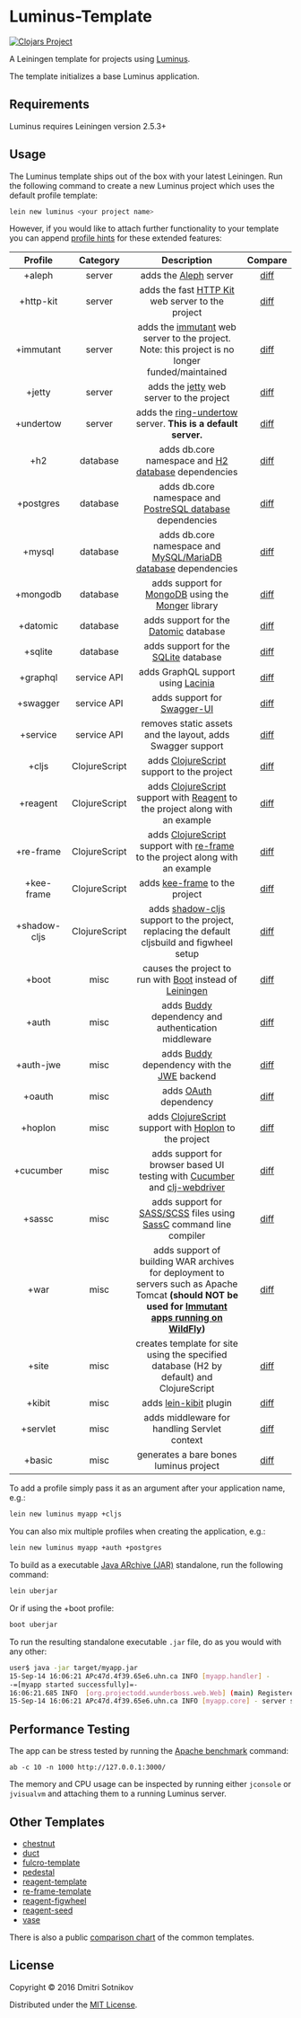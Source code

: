 # Luminus-Template

[![Clojars Project](https://img.shields.io/clojars/v/luminus/lein-template.svg)](https://clojars.org/luminus/lein-template)

A Leiningen template for projects using [Luminus](http://www.luminusweb.net/).

The template initializes a base Luminus application.

## Requirements

Luminus requires Leiningen version 2.5.3+

## Usage

The Luminus template ships out of the box with your latest Leiningen. Run the following
command to create a new Luminus project which uses the default profile template:

```bash
lein new luminus <your project name>
```

However, if you would like to attach further functionality to your template you can append [profile hints][ph] for these extended features:



| Profile      | Category      | Description                                                                                                                                                     | Compare                                                                          |
| :---:        | :---:         | :---:                                                                                                                                                           | :---:                                                                            |
| +aleph       | server        | adds the [Aleph](https://github.com/ztellman/aleph) server                                                                                                      | [diff](https://github.com/nfedyashev/luminusdiff/compare/3.82..3.82+aleph)       |
| +http-kit    | server        | adds the fast [HTTP Kit](https://github.com/http-kit/http-kit) web server to the project                                                                        | [diff](https://github.com/nfedyashev/luminusdiff/compare/3.82..3.82+http-kit)    |
| +immutant    | server        | adds the [immutant](https://github.com/immutant/immutant) web server to the project. Note: this project is no longer funded/maintained                          | [diff](https://github.com/nfedyashev/luminusdiff/compare/3.82..3.82+immutant)    |
| +jetty       | server        | adds the [jetty](https://github.com/luminus-framework/luminus-jetty) web server to the project                                                                  | [diff](https://github.com/nfedyashev/luminusdiff/compare/3.82..3.82+jetty)       |
| +undertow    | server        | adds the [ring-undertow](https://github.com/luminus-framework/ring-undertow-adapter) server. **This is a default server.**                                      | [diff](https://github.com/nfedyashev/luminusdiff/compare/3.82..3.82+undertow)    |
| +h2          | database      | adds db.core namespace and [H2 database][h2] dependencies                                                                                                       | [diff](https://github.com/nfedyashev/luminusdiff/compare/3.82..3.82+h2)          |
| +postgres    | database      | adds db.core namespace and [PostreSQL database][pg] dependencies                                                                                                | [diff](https://github.com/nfedyashev/luminusdiff/compare/3.82..3.82+postgres)    |
| +mysql       | database      | adds db.core namespace and [MySQL/MariaDB database][my] dependencies                                                                                            | [diff](https://github.com/nfedyashev/luminusdiff/compare/3.82..3.82+mysql)       |
| +mongodb     | database      | adds support for [MongoDB][mongo] using the [Monger][monger] library                                                                                            | [diff](https://github.com/nfedyashev/luminusdiff/compare/3.82..3.82+mongodb)     |
| +datomic     | database      | adds support for the [Datomic](http://www.datomic.com/) database                                                                                                | [diff](https://github.com/nfedyashev/luminusdiff/compare/3.82..3.82+datomic)     |
| +sqlite      | database      | adds support for the [SQLite](https://www.sqlite.org/) database                                                                                                 | [diff](https://github.com/nfedyashev/luminusdiff/compare/3.82..3.82+sqlite)      |
| +graphql     | service API   | adds GraphQL support using [Lacinia](https://github.com/walmartlabs/lacinia)                                                                                    | [diff](https://github.com/nfedyashev/luminusdiff/compare/3.82..3.82+graphql)     |
| +swagger     | service API   | adds support for [Swagger-UI](https://github.com/swagger-api/swagger-ui)                                                                                        | [diff](https://github.com/nfedyashev/luminusdiff/compare/3.82..3.82+swagger)     |
| +service     | service API   | removes static assets and the layout, adds Swagger support                                                                                                      | [diff](https://github.com/nfedyashev/luminusdiff/compare/3.82..3.82+service)     |
| +cljs        | ClojureScript | adds [ClojureScript][cljs] support to the project                                                                                                               | [diff](https://github.com/nfedyashev/luminusdiff/compare/3.82..3.82+cljs)        |
| +reagent     | ClojureScript | adds [ClojureScript][cljs] support with [Reagent](https://reagent-project.github.io/) to the project along with an example                                      | [diff](https://github.com/nfedyashev/luminusdiff/compare/3.82..3.82+reagent)     |
| +re-frame    | ClojureScript | adds [ClojureScript][cljs] support with [re-frame](https://github.com/Day8/re-frame) to the project along with an example                                       | [diff](https://github.com/nfedyashev/luminusdiff/compare/3.82..3.82+re-frame)    |
| +kee-frame   | ClojureScript | adds [kee-frame](https://github.com/ingesolvoll/kee-frame) to the project                                                                                       | [diff](https://github.com/nfedyashev/luminusdiff/compare/3.82..3.82+kee-frame)   |
| +shadow-cljs | ClojureScript | adds [shadow-cljs](https://github.com/thheller/shadow-cljs) support to the project, replacing the default cljsbuild and figwheel setup                          | [diff](https://github.com/nfedyashev/luminusdiff/compare/3.82..3.82+shadow-cljs) |
| +boot        | misc          | causes the project to run with [Boot](https://github.com/boot-clj/boot) instead of [Leiningen](https://github.com/technomancy/leiningen/)                       | [diff](https://github.com/nfedyashev/luminusdiff/compare/3.82..3.82+boot)        |
| +auth        | misc          | adds [Buddy](https://github.com/funcool/buddy) dependency and authentication middleware                                                                         | [diff](https://github.com/nfedyashev/luminusdiff/compare/3.82..3.82+auth)        |
| +auth-jwe    | misc          | adds [Buddy](https://github.com/funcool/buddy) dependency with the [JWE](https://jwcrypto.readthedocs.io/en/stable/jwe.html) backend                            | [diff](https://github.com/nfedyashev/luminusdiff/compare/3.82..3.82+auth-jwe)    |
| +oauth       | misc          | adds [OAuth](https://github.com/mattrepl/clj-oauth) dependency                                                                                                  | [diff](https://github.com/nfedyashev/luminusdiff/compare/3.82..3.82+oauth)       |
| +hoplon      | misc          | adds [ClojureScript][cljs] support with [Hoplon](https://github.com/hoplon/hoplon) to the project                                                               | [diff](https://github.com/nfedyashev/luminusdiff/compare/3.82..3.82+hoplon)      |
| +cucumber    | misc          | adds support for browser based UI testing with [Cucumber][cucumber] and [clj-webdriver][clj-webdriver]                                                          | [diff](https://github.com/nfedyashev/luminusdiff/compare/3.82..3.82+cucumber)    |
| +sassc       | misc          | adds support for [SASS/SCSS](http://sass-lang.com/) files using [SassC](http://github.com/sass/sassc) command line compiler                                     | [diff](https://github.com/nfedyashev/luminusdiff/compare/3.82..3.82+sassc)       |
| +war         | misc          | adds support of building WAR archives for deployment to servers such as Apache Tomcat **(should NOT be used for [Immutant apps running on WildFly][immutant])** | [diff](https://github.com/nfedyashev/luminusdiff/compare/3.82..3.82+war)         |
| +site        | misc          | creates template for site using the specified database (H2 by default) and ClojureScript                                                                        | [diff](https://github.com/nfedyashev/luminusdiff/compare/3.82..3.82+site)        |
| +kibit       | misc          | adds [lein-kibit](https://github.com/jonase/kibit) plugin                                                                                                       | [diff](https://github.com/nfedyashev/luminusdiff/compare/3.82..3.82+kibit)       |
| +servlet     | misc          | adds middleware for handling Servlet context                                                                                                                    | [diff](https://github.com/nfedyashev/luminusdiff/compare/3.82..3.82+servlet)     |
| +basic       | misc          | generates a bare bones luminus project                                                                                                                          | [diff](https://github.com/nfedyashev/luminusdiff/compare/3.82..3.82+basic)       |


To add a profile simply pass it as an argument after your application name, e.g.:

```bash
lein new luminus myapp +cljs
```

You can also mix multiple profiles when creating the application, e.g.:

```bash
lein new luminus myapp +auth +postgres
```

To build as a executable [Java ARchive (JAR)][jar] standalone, run the following command:

```bash
lein uberjar
```
Or if using the +boot profile:
```bash
boot uberjar
```

To run the resulting standalone executable `.jar` file, do as you would with any other:

```bash
user$ java -jar target/myapp.jar
15-Sep-14 16:06:21 APc47d.4f39.65e6.uhn.ca INFO [myapp.handler] -
-=[myapp started successfully]=-
16:06:21.685 INFO  [org.projectodd.wunderboss.web.Web] (main) Registered web context /
15-Sep-14 16:06:21 APc47d.4f39.65e6.uhn.ca INFO [myapp.core] - server started on port: 3002
```

## Performance Testing

The app can be stress tested by running the [Apache benchmark](https://httpd.apache.org/docs/2.2/programs/ab.html) command:

```
ab -c 10 -n 1000 http://127.0.0.1:3000/
```

The memory and CPU usage can be inspected by running either `jconsole` or `jvisualvm` and attaching them to a running Luminus server.

## Other Templates

* [chestnut](https://github.com/plexus/chestnut)
* [duct](https://github.com/duct-framework/duct)
* [fulcro-template](https://github.com/fulcrologic/fulcro-template)
* [pedestal](https://github.com/pedestal/pedestal)
* [reagent-template](https://github.com/reagent-project/reagent-template)
* [re-frame-template](https://github.com/Day8/re-frame-template)
* [reagent-figwheel](https://github.com/gadfly361/reagent-figwheel)
* [reagent-seed](https://github.com/gadfly361/reagent-seed)
* [vase](https://github.com/cognitect-labs/vase)


There is also a public [comparison chart](https://goo.gl/ZZH8fm) of the common templates.

## License

Copyright © 2016 Dmitri Sotnikov

Distributed under the [MIT License](http://opensource.org/licenses/MIT).

[ph]: <http://www.luminusweb.net/docs/profiles.html>
[tbs]: <http://twitter.github.io/bootstrap/>
[cljs]: <https://github.com/clojure/clojurescript>
[h2]: <http://www.h2database.com/html/main.html>
[pg]: <http://www.postgresql.org/>
[my]: <https://mariadb.org/>
[dc]: <https://www.dailycred.com/>
[kit]: <http://http-kit.org/>
[war]: <http://en.wikipedia.org/wiki/WAR_file_format_(Sun)>
[jar]: <http://en.wikipedia.org/wiki/Jar_file>
[cucumber]: <http://cukes.info>
[clj-webdriver]: <https://github.com/semperos/clj-webdriver>
[mongo]: <http://www.mongodb.com>
[monger]: <http://clojuremongodb.info>
[immutant]: <http://www.luminusweb.net/docs/deployment.md#deploying_to_wildfly>
